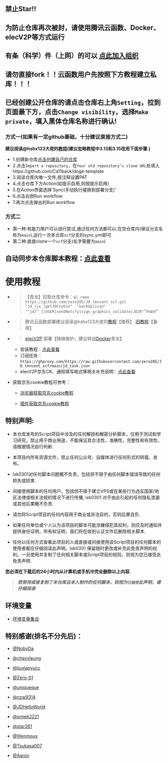 ## 禁止Star!!
## 为防止仓库再次被封，请使用腾讯云函数、Docker、elecV2P等方式运行
## 有条（科学）件（上网）的可以 [点此加入组织](https://t.me/jd_zero205)

## 请勿直接fork！！云函数用户先按照下方教程建立私库！！！
## 已经创建公开仓库的请点击仓库右上角`Setting`，拉到页面最下方，点击`Change visibility`，选择`Make private`，填入黑体仓库名称进行确认!

### 方式一(如果有一定github基础，十分建议直接方式二)
**建议阅读@hshx123大佬的[教程](https://66ccff.work/teach/jd.html)(建议忽略教程中3.13和3.15改用下面步骤.)**


* 1.创建新仓库[点击创建自己的仓库](https://github.com/new)
* 2.点击`Import a repository`，在`Your old repository’s clone URL`处填入https://github.com/Ca11back/doge-template
* 3.阅读仓库内唯一文件,按注释设置PAT
* 4.点击仓库下方Action(如提示启用,则按提示启用)
* 5.在Action界面选择'Sync(手动执行接换到部署分支)'
* 6.点击右侧Run workflow
* 7.再次点击弹出的Run workflow
### 方式二
* 第一种:有能力用户可以进行尝试,通过任何方法都可以,在空仓库内(保证分支名称为`main`),运行一次本仓库`scf`分支的sync.yml即可
* 第二种:直接clone一个`scf`分支(名字需要为`main`)

## 自动同步本仓库脚本教程：[点此查看](https://github.com/zero205/JD_tencent_scf/blob/main/backUp/reposync.md)  

# 使用教程

* > 【青龙】拉取仓库命令：`ql repo https://github.com/zero205/JD_tencent_scf.git "jd_|jx_|getJDCookie"  "backUp|icon" "^jd[^_]|USER|sendNotify|sign_graphics_validate|JDJR"`"main"  

* > 腾讯云函数部署建议阅读@hshx123大佬的[教程](https://66ccff.work/teach/jd.html)【推荐】.[旧教程](./backUp/tencentscf.md)【备用】

* > [elecV2P](https://github.com/elecV2/elecV2P) 部署【随缘维护，建议转战[Docker](https://www.runoob.com/docker/windows-docker-install.html)青龙】
    * 安装教程：[点此查看](https://github.com/elecV2/elecV2P-dei/blob/master/docs/01-overview.md)  
    * 订阅任务：`https://ghproxy.com/https://raw.githubusercontent.com/zero205/JD_tencent_scf/main/jd_task.json`
    * elecV2P京东CK、通知填写格式等相关补充说明：[点此查看](./backUp/elecV2P.md)  

- 获取京东cookie教程可参考：
  
  + [浏览器获取京东cookie教程](./backUp/GetJdCookie.md)
    
  + [插件获取京东cookie教程](./backUp/GetJdCookie2.md)

## 特别声明: 

* 本仓库发布的Script项目中涉及的任何解锁和解密分析脚本，仅用于测试和学习研究，禁止用于商业用途，不能保证其合法性，准确性，完整性和有效性，请根据情况自行判断.

* 本项目内所有资源文件，禁止任何公众号、自媒体进行任何形式的转载、发布。

* lxk0301对任何脚本问题概不负责，包括但不限于由任何脚本错误导致的任何损失或损害.

* 间接使用脚本的任何用户，包括但不限于建立VPS或在某些行为违反国家/地区法律或相关法规的情况下进行传播, lxk0301 对于由此引起的任何隐私泄漏或其他后果概不负责.

* 请勿将Script项目的任何内容用于商业或非法目的，否则后果自负.

* 如果任何单位或个人认为该项目的脚本可能涉嫌侵犯其权利，则应及时通知并提供身份证明，所有权证明，我们将在收到认证文件后删除相关脚本.

* 任何以任何方式查看此项目的人或直接或间接使用该Script项目的任何脚本的使用者都应仔细阅读此声明。lxk0301 保留随时更改或补充此免责声明的权利。一旦使用并复制了任何相关脚本或Script项目的规则，则视为您已接受此免责声明.

 **您必须在下载后的24小时内从计算机或手机中完全删除以上内容.**  </br>
> ***您使用或者复制了本仓库且本人制作的任何脚本，则视为`已接受`此声明，请仔细阅读***   

## 环境变量
- [环境变量集合](./githubAction.md)

## 特别感谢(排名不分先后)：


* [@NobyDa](https://github.com/NobyDa)

* [@chavyleung](https://github.com/chavyleung)

* [@liuxiaoyucc](https://github.com/liuxiaoyucc)

* [@Zero-S1](https://github.com/Zero-S1)

* [@uniqueque](https://github.com/uniqueque)

* [@nzw9314](https://github.com/nzw9314)

* [@JDHelloWorld](https://github.com/JDHelloWorld)

* [@smiek2221](https://github.com/smiek2221)

* [@star261](https://github.com/star261)

* [@Wenmoux](https://github.com/Wenmoux)

* [@Tsukasa007](https://github.com/Tsukasa007)

* [@Aaron](https://github.com/Aaron)
